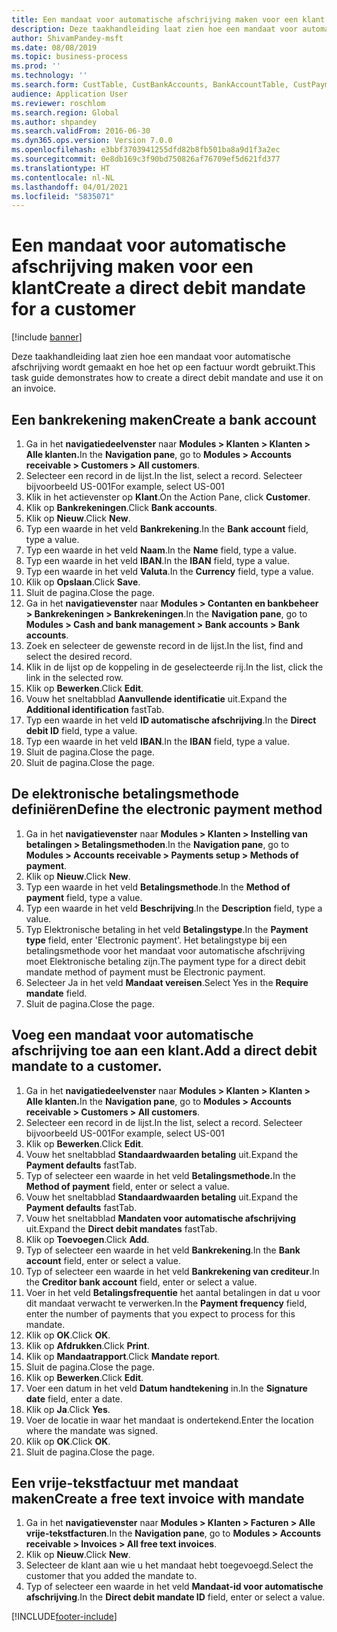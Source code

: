 ```yaml
---
title: Een mandaat voor automatische afschrijving maken voor een klant
description: Deze taakhandleiding laat zien hoe een mandaat voor automatische afschrijving wordt gemaakt en hoe het op een factuur wordt gebruikt.
author: ShivamPandey-msft
ms.date: 08/08/2019
ms.topic: business-process
ms.prod: ''
ms.technology: ''
ms.search.form: CustTable, CustBankAccounts, BankAccountTable, CustPaymMode, CustDirectDebitMandate, BankAccountTableLookUp, SrsReportViewerForm,  LogisticsAddressCityLookup, CustFreeInvoice, CustTableLookup
audience: Application User
ms.reviewer: roschlom
ms.search.region: Global
ms.author: shpandey
ms.search.validFrom: 2016-06-30
ms.dyn365.ops.version: Version 7.0.0
ms.openlocfilehash: e3bbf3703941255dfd82b8fb501ba8a9d1f3a2ec
ms.sourcegitcommit: 0e8db169c3f90bd750826af76709ef5d621fd377
ms.translationtype: HT
ms.contentlocale: nl-NL
ms.lasthandoff: 04/01/2021
ms.locfileid: "5835071"
---
```

# <a name="create-a-direct-debit-mandate-for-a-customer"></a><span data-ttu-id="d9a30-103">Een mandaat voor automatische afschrijving maken voor een klant</span><span class="sxs-lookup"><span data-stu-id="d9a30-103">Create a direct debit mandate for a customer</span></span>

[!include [banner](../../includes/banner.md)]

<span data-ttu-id="d9a30-104">Deze taakhandleiding laat zien hoe een mandaat voor automatische afschrijving wordt gemaakt en hoe het op een factuur wordt gebruikt.</span><span class="sxs-lookup"><span data-stu-id="d9a30-104">This task guide demonstrates how to create a direct debit mandate and use it on an invoice.</span></span>


## <a name="create-a-bank-account"></a><span data-ttu-id="d9a30-105">Een bankrekening maken</span><span class="sxs-lookup"><span data-stu-id="d9a30-105">Create a bank account</span></span>
1. <span data-ttu-id="d9a30-106">Ga in het **navigatiedeelvenster** naar **Modules > Klanten > Klanten > Alle klanten.**</span><span class="sxs-lookup"><span data-stu-id="d9a30-106">In the **Navigation pane**, go to **Modules > Accounts receivable > Customers > All customers**.</span></span>
2. <span data-ttu-id="d9a30-107">Selecteer een record in de lijst.</span><span class="sxs-lookup"><span data-stu-id="d9a30-107">In the list, select a record.</span></span> <span data-ttu-id="d9a30-108">Selecteer bijvoorbeeld US-001</span><span class="sxs-lookup"><span data-stu-id="d9a30-108">For example, select US-001</span></span>
3. <span data-ttu-id="d9a30-109">Klik in het actievenster op **Klant**.</span><span class="sxs-lookup"><span data-stu-id="d9a30-109">On the Action Pane, click **Customer**.</span></span>
4. <span data-ttu-id="d9a30-110">Klik op **Bankrekeningen**.</span><span class="sxs-lookup"><span data-stu-id="d9a30-110">Click **Bank accounts**.</span></span>
5. <span data-ttu-id="d9a30-111">Klik op **Nieuw**.</span><span class="sxs-lookup"><span data-stu-id="d9a30-111">Click **New**.</span></span>
6. <span data-ttu-id="d9a30-112">Typ een waarde in het veld **Bankrekening**.</span><span class="sxs-lookup"><span data-stu-id="d9a30-112">In the **Bank account** field, type a value.</span></span>
7. <span data-ttu-id="d9a30-113">Typ een waarde in het veld **Naam**.</span><span class="sxs-lookup"><span data-stu-id="d9a30-113">In the **Name** field, type a value.</span></span>
8. <span data-ttu-id="d9a30-114">Typ een waarde in het veld **IBAN**.</span><span class="sxs-lookup"><span data-stu-id="d9a30-114">In the **IBAN** field, type a value.</span></span>
9. <span data-ttu-id="d9a30-115">Typ een waarde in het veld **Valuta**.</span><span class="sxs-lookup"><span data-stu-id="d9a30-115">In the **Currency** field, type a value.</span></span>
10. <span data-ttu-id="d9a30-116">Klik op **Opslaan**.</span><span class="sxs-lookup"><span data-stu-id="d9a30-116">Click **Save**.</span></span>
11. <span data-ttu-id="d9a30-117">Sluit de pagina.</span><span class="sxs-lookup"><span data-stu-id="d9a30-117">Close the page.</span></span>
12. <span data-ttu-id="d9a30-118">Ga in het **navigatievenster** naar **Modules > Contanten en bankbeheer > Bankrekeningen > Bankrekeningen**.</span><span class="sxs-lookup"><span data-stu-id="d9a30-118">In the **Navigation pane**, go to **Modules > Cash and bank management > Bank accounts > Bank accounts**.</span></span>
13. <span data-ttu-id="d9a30-119">Zoek en selecteer de gewenste record in de lijst.</span><span class="sxs-lookup"><span data-stu-id="d9a30-119">In the list, find and select the desired record.</span></span>
14. <span data-ttu-id="d9a30-120">Klik in de lijst op de koppeling in de geselecteerde rij.</span><span class="sxs-lookup"><span data-stu-id="d9a30-120">In the list, click the link in the selected row.</span></span>
15. <span data-ttu-id="d9a30-121">Klik op **Bewerken**.</span><span class="sxs-lookup"><span data-stu-id="d9a30-121">Click **Edit**.</span></span>
16. <span data-ttu-id="d9a30-122">Vouw het sneltabblad **Aanvullende identificatie** uit.</span><span class="sxs-lookup"><span data-stu-id="d9a30-122">Expand the **Additional identification** fastTab.</span></span>
17. <span data-ttu-id="d9a30-123">Typ een waarde in het veld **ID automatische afschrijving**.</span><span class="sxs-lookup"><span data-stu-id="d9a30-123">In the **Direct debit ID** field, type a value.</span></span>
18. <span data-ttu-id="d9a30-124">Typ een waarde in het veld **IBAN**.</span><span class="sxs-lookup"><span data-stu-id="d9a30-124">In the **IBAN** field, type a value.</span></span>
19. <span data-ttu-id="d9a30-125">Sluit de pagina.</span><span class="sxs-lookup"><span data-stu-id="d9a30-125">Close the page.</span></span>
20. <span data-ttu-id="d9a30-126">Sluit de pagina.</span><span class="sxs-lookup"><span data-stu-id="d9a30-126">Close the page.</span></span>

## <a name="define-the-electronic-payment-method"></a><span data-ttu-id="d9a30-127">De elektronische betalingsmethode definiëren</span><span class="sxs-lookup"><span data-stu-id="d9a30-127">Define the electronic payment method</span></span>
1. <span data-ttu-id="d9a30-128">Ga in het **navigatievenster** naar **Modules > Klanten > Instelling van betalingen > Betalingsmethoden**.</span><span class="sxs-lookup"><span data-stu-id="d9a30-128">In the **Navigation pane**, go to **Modules > Accounts receivable > Payments setup > Methods of payment**.</span></span>
2. <span data-ttu-id="d9a30-129">Klik op **Nieuw**.</span><span class="sxs-lookup"><span data-stu-id="d9a30-129">Click **New**.</span></span>
3. <span data-ttu-id="d9a30-130">Typ een waarde in het veld **Betalingsmethode**.</span><span class="sxs-lookup"><span data-stu-id="d9a30-130">In the **Method of payment** field, type a value.</span></span>
4. <span data-ttu-id="d9a30-131">Typ een waarde in het veld **Beschrijving**.</span><span class="sxs-lookup"><span data-stu-id="d9a30-131">In the **Description** field, type a value.</span></span>
5. <span data-ttu-id="d9a30-132">Typ Elektronische betaling in het veld **Betalingstype**.</span><span class="sxs-lookup"><span data-stu-id="d9a30-132">In the **Payment type** field, enter 'Electronic payment'.</span></span> <span data-ttu-id="d9a30-133">Het betalingstype bij een betalingsmethode voor het mandaat voor automatische afschrijving moet Elektronische betaling zijn.</span><span class="sxs-lookup"><span data-stu-id="d9a30-133">The payment type for a direct debit mandate method of payment must be Electronic payment.</span></span>
6. <span data-ttu-id="d9a30-134">Selecteer Ja in het veld **Mandaat vereisen**.</span><span class="sxs-lookup"><span data-stu-id="d9a30-134">Select Yes in the **Require mandate** field.</span></span>
7. <span data-ttu-id="d9a30-135">Sluit de pagina.</span><span class="sxs-lookup"><span data-stu-id="d9a30-135">Close the page.</span></span>

## <a name="add-a-direct-debit-mandate-to-a-customer"></a><span data-ttu-id="d9a30-136">Voeg een mandaat voor automatische afschrijving toe aan een klant.</span><span class="sxs-lookup"><span data-stu-id="d9a30-136">Add a direct debit mandate to a customer.</span></span>
1. <span data-ttu-id="d9a30-137">Ga in het **navigatiedeelvenster** naar **Modules > Klanten > Klanten > Alle klanten.**</span><span class="sxs-lookup"><span data-stu-id="d9a30-137">In the **Navigation pane**, go to **Modules > Accounts receivable > Customers > All customers**.</span></span>
2. <span data-ttu-id="d9a30-138">Selecteer een record in de lijst.</span><span class="sxs-lookup"><span data-stu-id="d9a30-138">In the list, select a record.</span></span> <span data-ttu-id="d9a30-139">Selecteer bijvoorbeeld US-001</span><span class="sxs-lookup"><span data-stu-id="d9a30-139">For example, select US-001</span></span>
3. <span data-ttu-id="d9a30-140">Klik op **Bewerken**.</span><span class="sxs-lookup"><span data-stu-id="d9a30-140">Click **Edit**.</span></span>
4. <span data-ttu-id="d9a30-141">Vouw het sneltabblad **Standaardwaarden betaling** uit.</span><span class="sxs-lookup"><span data-stu-id="d9a30-141">Expand the **Payment defaults** fastTab.</span></span>
5. <span data-ttu-id="d9a30-142">Typ of selecteer een waarde in het veld **Betalingsmethode.**</span><span class="sxs-lookup"><span data-stu-id="d9a30-142">In the **Method of payment** field, enter or select a value.</span></span>
6. <span data-ttu-id="d9a30-143">Vouw het sneltabblad **Standaardwaarden betaling** uit.</span><span class="sxs-lookup"><span data-stu-id="d9a30-143">Expand the **Payment defaults** fastTab.</span></span>
7. <span data-ttu-id="d9a30-144">Vouw het sneltabblad **Mandaten voor automatische afschrijving** uit.</span><span class="sxs-lookup"><span data-stu-id="d9a30-144">Expand the **Direct debit mandates** fastTab.</span></span>
8. <span data-ttu-id="d9a30-145">Klik op **Toevoegen**.</span><span class="sxs-lookup"><span data-stu-id="d9a30-145">Click **Add**.</span></span>
9. <span data-ttu-id="d9a30-146">Typ of selecteer een waarde in het veld **Bankrekening**.</span><span class="sxs-lookup"><span data-stu-id="d9a30-146">In the **Bank account** field, enter or select a value.</span></span>
10. <span data-ttu-id="d9a30-147">Typ of selecteer een waarde in het veld **Bankrekening van crediteur**.</span><span class="sxs-lookup"><span data-stu-id="d9a30-147">In the **Creditor bank account** field, enter or select a value.</span></span>
11. <span data-ttu-id="d9a30-148">Voer in het veld **Betalingsfrequentie** het aantal betalingen in dat u voor dit mandaat verwacht te verwerken.</span><span class="sxs-lookup"><span data-stu-id="d9a30-148">In the **Payment frequency** field, enter the number of payments that you expect to process for this mandate.</span></span>
12. <span data-ttu-id="d9a30-149">Klik op **OK**.</span><span class="sxs-lookup"><span data-stu-id="d9a30-149">Click **OK**.</span></span>
13. <span data-ttu-id="d9a30-150">Klik op **Afdrukken**.</span><span class="sxs-lookup"><span data-stu-id="d9a30-150">Click **Print**.</span></span>
14. <span data-ttu-id="d9a30-151">Klik op **Mandaatrapport**.</span><span class="sxs-lookup"><span data-stu-id="d9a30-151">Click **Mandate report**.</span></span>
15. <span data-ttu-id="d9a30-152">Sluit de pagina.</span><span class="sxs-lookup"><span data-stu-id="d9a30-152">Close the page.</span></span>
16. <span data-ttu-id="d9a30-153">Klik op **Bewerken**.</span><span class="sxs-lookup"><span data-stu-id="d9a30-153">Click **Edit**.</span></span>
17. <span data-ttu-id="d9a30-154">Voer een datum in het veld **Datum handtekening** in.</span><span class="sxs-lookup"><span data-stu-id="d9a30-154">In the **Signature date** field, enter a date.</span></span>
18. <span data-ttu-id="d9a30-155">Klik op **Ja**.</span><span class="sxs-lookup"><span data-stu-id="d9a30-155">Click **Yes**.</span></span>
19. <span data-ttu-id="d9a30-156">Voer de locatie in waar het mandaat is ondertekend.</span><span class="sxs-lookup"><span data-stu-id="d9a30-156">Enter the location where the mandate was signed.</span></span>
20. <span data-ttu-id="d9a30-157">Klik op **OK**.</span><span class="sxs-lookup"><span data-stu-id="d9a30-157">Click **OK**.</span></span>
21. <span data-ttu-id="d9a30-158">Sluit de pagina.</span><span class="sxs-lookup"><span data-stu-id="d9a30-158">Close the page.</span></span>

## <a name="create-a-free-text-invoice-with-mandate"></a><span data-ttu-id="d9a30-159">Een vrije-tekstfactuur met mandaat maken</span><span class="sxs-lookup"><span data-stu-id="d9a30-159">Create a free text invoice with mandate</span></span>
1. <span data-ttu-id="d9a30-160">Ga in het **navigatievenster** naar **Modules > Klanten > Facturen > Alle vrije-tekstfacturen**.</span><span class="sxs-lookup"><span data-stu-id="d9a30-160">In the **Navigation pane**, go to **Modules > Accounts receivable > Invoices > All free text invoices**.</span></span>
2. <span data-ttu-id="d9a30-161">Klik op **Nieuw**.</span><span class="sxs-lookup"><span data-stu-id="d9a30-161">Click **New**.</span></span>
3. <span data-ttu-id="d9a30-162">Selecteer de klant aan wie u het mandaat hebt toegevoegd.</span><span class="sxs-lookup"><span data-stu-id="d9a30-162">Select the customer that you added the mandate to.</span></span>
4. <span data-ttu-id="d9a30-163">Typ of selecteer een waarde in het veld **Mandaat-id voor automatische afschrijving**.</span><span class="sxs-lookup"><span data-stu-id="d9a30-163">In the **Direct debit mandate ID** field, enter or select a value.</span></span>



[!INCLUDE[footer-include](../../../includes/footer-banner.md)]